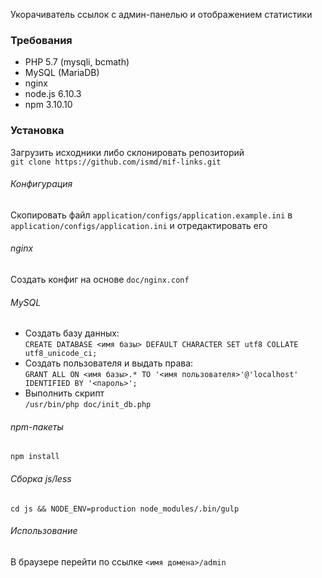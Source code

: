 Укорачиватель ссылок с админ-панелью и отображением статистики

### Требования
- PHP 5.7 (mysqli, bcmath)
- MySQL (MariaDB)
- nginx
- node.js 6.10.3
- npm 3.10.10

### Установка
Загрузить исходники либо склонировать репозиторий  
`git clone https://github.com/ismd/mif-links.git`
###### Конфигурация
Скопировать файл `application/configs/application.example.ini` в `application/configs/application.ini` и отредактировать его
###### nginx
Создать конфиг на основе `doc/nginx.conf`
###### MySQL
- Создать базу данных:  
`CREATE DATABASE <имя базы> DEFAULT CHARACTER SET utf8 COLLATE utf8_unicode_ci;`  
- Создать пользователя и выдать права:  
`GRANT ALL ON <имя базы>.* TO '<имя пользователя>'@'localhost' IDENTIFIED BY '<пароль>';`  
- Выполнить скрипт  
`/usr/bin/php doc/init_db.php`  
###### npm-пакеты
`npm install`
###### Сборка js/less
`cd js && NODE_ENV=production node_modules/.bin/gulp`
###### Использование
В браузере перейти по ссылке `<имя домена>/admin`

